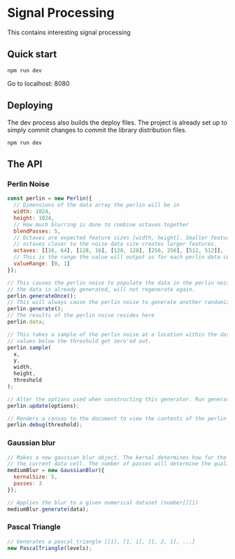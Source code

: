 # Signal Processing

This contains interesting signal processing

## Quick start

```
npm run dev
```

Go to localhost: 8080

## Deploying

The dev process also builds the deploy files. The project is already set up to simply commit changes to commit the
library distribution files.

```
npm run dev
```

## The API

### Perlin Noise

```javascript
const perlin = new Perlin({
  // Dimensions of the data array the perlin will be in
  width: 1024,
  height: 1024,
  // How much blurring is done to combine octaves together
  blendPasses: 5,
  // Octaves are expected feature sizes [width, height]. Smaller features create more details in the noise, while
  // octaves closer to the noise data size creates larger features.
  octaves: [[16, 64], [128, 16], [128, 128], [256, 256], [512, 512]],
  // This is the range the value will output as for each perlin data cell
  valueRange: [0, 1]
});

// This causes the perlin noise to populate the data in the perlin noise object. This can be called many times but if
// the data is already generated, will not regenerate again.
perlin.generateOnce();
// This will always cause the perlin noise to generate another randomized data set.
perlin.generate();
// The results of the perlin noise resides here
perlin.data;

// This takes a sample of the perlin noise at a location within the dataset. If the threshold is included, the absolute
// values below the threshold get zero'ed out.
perlin.sample(
  x,
  y,
  width,
  height,
  threshold
);

// Alter the options used when constructing this generator. Run generate() after this to update the data
perlin.update(options);

// Renders a canvas to the document to view the contents of the perlin noise
perlin.debug(threshold);
```

### Gaussian blur

```javascript
// Makes a new gaussian blur object. The kernal determines how far the blur will retrieve a feature to average into
// the current data cell. The number of passes will determine the quality of the blur.
mediumBlur = new GaussianBlur({
  kernalSize: 5,
  passes: 3
});

// Applies the blur to a given numerical dataset (number[][])
mediumBlur.generate(data);
```

### Pascal Triangle

```javascript
// Generates a pascal triangle [[1], [1, 1], [1, 2, 1], ...]
new PascalTriangle(levels);
```

